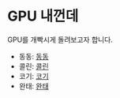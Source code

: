 # GPU 내껀데

GPU를 개빡시게 돌려보고자 합니다.

- 동동: [동동](dd.md)   
- 콜린: [콜린](Collin.md)   
- 코기: [코기](ecsimsw.md)   
- 완태: [완태](wannte.md)   

